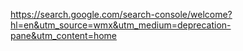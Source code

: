 https://search.google.com/search-console/welcome?hl=en&utm_source=wmx&utm_medium=deprecation-pane&utm_content=home